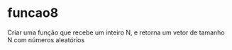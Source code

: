 # funcao8
Criar uma função que recebe um inteiro N, e retorna um vetor de tamanho N com números aleatórios

